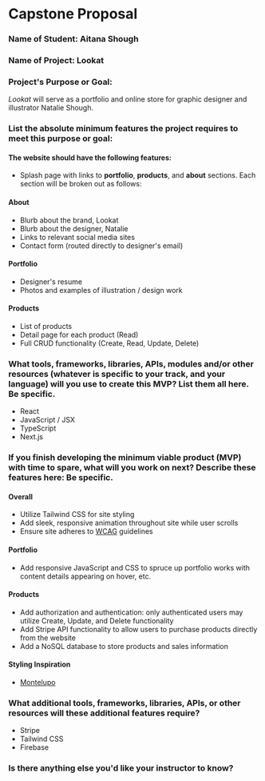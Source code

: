 # Capstone Proposal

### Name of Student: Aitana Shough

### Name of Project: Lookat

### Project's Purpose or Goal: 

*Lookat* will serve as a portfolio and online store for graphic designer and illustrator Natalie Shough.

### List the absolute minimum features the project requires to meet this purpose or goal:

#### The website should have the following features:
* Splash page with links to **portfolio**, **products**, and **about** sections.
Each section will be broken out as follows:

#### About
* Blurb about the brand, Lookat
* Blurb about the designer, Natalie
* Links to relevant social media sites
* Contact form (routed directly to designer's email)

#### Portfolio
* Designer's resume
* Photos and examples of illustration / design work

#### Products
* List of products
* Detail page for each product (Read)
* Full CRUD functionality (Create, Read, Update, Delete)


### What tools, frameworks, libraries, APIs, modules and/or other resources (whatever is specific to your track, and your language) will you use to create this MVP? List them all here. Be specific.

* React
* JavaScript / JSX
* TypeScript
* Next.js

### If you finish developing the minimum viable product (MVP) with time to spare, what will you work on next? Describe these features here: Be specific.

#### Overall
* Utilize Tailwind CSS for site styling
* Add sleek, responsive animation throughout site while user scrolls
* Ensure site adheres to [WCAG](https://www.w3.org/WAI/standards-guidelines/wcag/) guidelines

#### Portfolio
* Add responsive JavaScript and CSS to spruce up portfolio works with content details appearing on hover, etc.

#### Products
* Add authorization and authentication: only authenticated users may utilize Create, Update, and Delete functionality
* Add Stripe API functionality to allow users to purchase products directly from the website
* Add a NoSQL database to store products and sales information

#### Styling Inspiration
* [Montelupo](https://www.montelupo.co/)

### What additional tools, frameworks, libraries, APIs, or other resources will these additional features require?

* Stripe
* Tailwind CSS
* Firebase

### Is there anything else you'd like your instructor to know?
